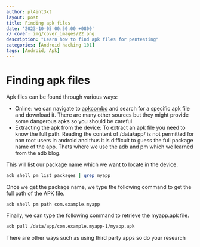 ```yaml
---
author: pl4int3xt
layout: post
title: Finding apk files
date: '2023-10-05 00:50:00 +0800'
// cover: img/cover_images/22.png
description: "Learn how to find apk files for pentesting"
categories: [Android hacking 101]
tags: [Android, Apk]
---
```


# Finding apk files
Apk files can be found through various ways:
* Online: we can navigate to [apkcombo](https://apkcombo.com/) and search for a specific apk file and download it. There are many other sources but they might provide some dangerous apks so you should be careful
* Extracting the apk from the device: To extract an apk file you need to know the full path. Reading the content of /data/app/ is not permitted for non root users in android and thus it is difficult to guess the full package name of the app. Thats where we use the adb and pm which we learned from the adb blog.

This will list our package name which we want to locate in the device.
```bash
adb shell pm list packages | grep myapp
``` 
Once we get the package name, we type the following command to get the full path of the APK file.
```bash
adb shell pm path com.example.myapp
```
Finally, we can type the following command to retrieve the myapp.apk file.
```bash
adb pull /data/app/com.example.myapp-1/myapp.apk
```
There are other ways such as using third party apps so do your research 